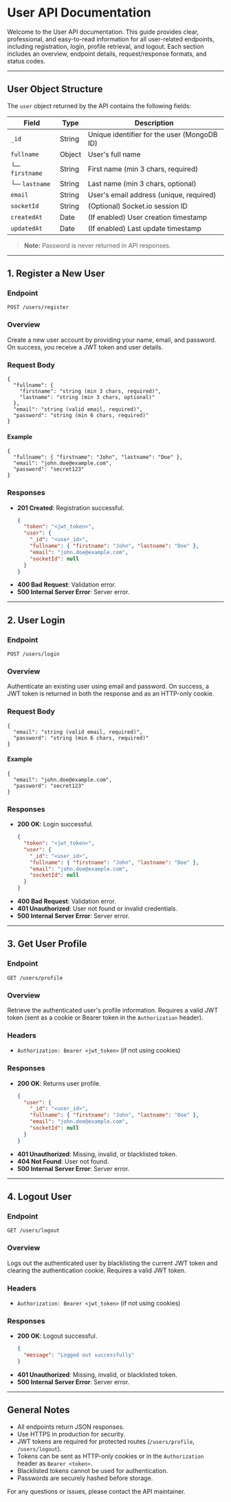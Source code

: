 # User API Documentation

Welcome to the User API documentation. This guide provides clear, professional, and easy-to-read information for all user-related endpoints, including registration, login, profile retrieval, and logout. Each section includes an overview, endpoint details, request/response formats, and status codes.

---

## User Object Structure

The `user` object returned by the API contains the following fields:

| Field          | Type   | Description                                 |
| -------------- | ------ | ------------------------------------------- |
| `_id`          | String | Unique identifier for the user (MongoDB ID) |
| `fullname`     | Object | User's full name                            |
| └─ `firstname` | String | First name (min 3 chars, required)          |
| └─ `lastname`  | String | Last name (min 3 chars, optional)           |
| `email`        | String | User's email address (unique, required)     |
| `socketId`     | String | (Optional) Socket.io session ID             |
| `createdAt`    | Date   | (If enabled) User creation timestamp        |
| `updatedAt`    | Date   | (If enabled) Last update timestamp          |

> **Note:** Password is never returned in API responses.

---

## 1. Register a New User

### Endpoint

`POST /users/register`

### Overview

Create a new user account by providing your name, email, and password. On success, you receive a JWT token and user details.

### Request Body

```
{
  "fullname": {
    "firstname": "string (min 3 chars, required)",
    "lastname": "string (min 3 chars, optional)"
  },
  "email": "string (valid email, required)",
  "password": "string (min 6 chars, required)"
}
```

#### Example

```
{
  "fullname": { "firstname": "John", "lastname": "Doe" },
  "email": "john.doe@example.com",
  "password": "secret123"
}
```

### Responses

- **201 Created**: Registration successful.
  ```json
  {
    "token": "<jwt_token>",
    "user": {
      "_id": "<user_id>",
      "fullname": { "firstname": "John", "lastname": "Doe" },
      "email": "john.doe@example.com",
      "socketId": null
    }
  }
  ```
- **400 Bad Request**: Validation error.
- **500 Internal Server Error**: Server error.

---

## 2. User Login

### Endpoint

`POST /users/login`

### Overview

Authenticate an existing user using email and password. On success, a JWT token is returned in both the response and as an HTTP-only cookie.

### Request Body

```
{
  "email": "string (valid email, required)",
  "password": "string (min 6 chars, required)"
}
```

#### Example

```
{
  "email": "john.doe@example.com",
  "password": "secret123"
}
```

### Responses

- **200 OK**: Login successful.
  ```json
  {
    "token": "<jwt_token>",
    "user": {
      "_id": "<user_id>",
      "fullname": { "firstname": "John", "lastname": "Doe" },
      "email": "john.doe@example.com",
      "socketId": null
    }
  }
  ```
- **400 Bad Request**: Validation error.
- **401 Unauthorized**: User not found or invalid credentials.
- **500 Internal Server Error**: Server error.

---

## 3. Get User Profile

### Endpoint

`GET /users/profile`

### Overview

Retrieve the authenticated user's profile information. Requires a valid JWT token (sent as a cookie or Bearer token in the `Authorization` header).

### Headers

- `Authorization: Bearer <jwt_token>` (if not using cookies)

### Responses

- **200 OK**: Returns user profile.
  ```json
  {
    "user": {
      "_id": "<user_id>",
      "fullname": { "firstname": "John", "lastname": "Doe" },
      "email": "john.doe@example.com",
      "socketId": null
    }
  }
  ```
- **401 Unauthorized**: Missing, invalid, or blacklisted token.
- **404 Not Found**: User not found.
- **500 Internal Server Error**: Server error.

---

## 4. Logout User

### Endpoint

`GET /users/logout`

### Overview

Logs out the authenticated user by blacklisting the current JWT token and clearing the authentication cookie. Requires a valid JWT token.

### Headers

- `Authorization: Bearer <jwt_token>` (if not using cookies)

### Responses

- **200 OK**: Logout successful.
  ```json
  {
    "message": "Logged out successfully"
  }
  ```
- **401 Unauthorized**: Missing, invalid, or blacklisted token.
- **500 Internal Server Error**: Server error.

---

## General Notes

- All endpoints return JSON responses.
- Use HTTPS in production for security.
- JWT tokens are required for protected routes (`/users/profile`, `/users/logout`).
- Tokens can be sent as HTTP-only cookies or in the `Authorization` header as `Bearer <token>`.
- Blacklisted tokens cannot be used for authentication.
- Passwords are securely hashed before storage.

For any questions or issues, please contact the API maintainer.
